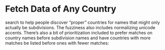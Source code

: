# Fetch Data of Any Country
 search to help people discover “proper” countries for names that might only actually be subdivisions. The fuzziness also includes normalizing unicode accents. There’s also a bit of prioritization included to prefer matches on country names before subdivision names and have countries with more matches be listed before ones with fewer matches:
